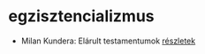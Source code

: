 # egzisztencializmus

- Milan Kundera: Elárult testamentumok [részletek](../_details/Milan%20Kundera.md#id_1833)